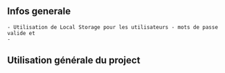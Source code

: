 
## Infos generale

    - Utilisation de Local Storage pour les utilisateurs - mots de passe valide et 
    - 


## Utilisation générale du project



##